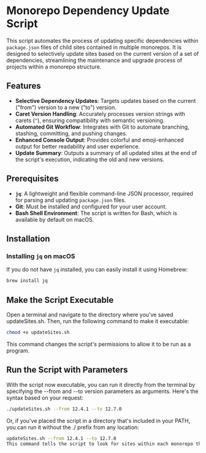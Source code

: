 # Monorepo Dependency Update Script

This script automates the process of updating specific dependencies within `package.json` files of child sites contained in multiple monorepos. It is designed to selectively update sites based on the current version of a set of dependencies, streamlining the maintenance and upgrade process of projects within a monorepo structure.

## Features

- **Selective Dependency Updates**: Targets updates based on the current ("from") version to a new ("to") version.
- **Caret Version Handling**: Accurately processes version strings with carets (`^`), ensuring compatibility with semantic versioning.
- **Automated Git Workflow**: Integrates with Git to automate branching, stashing, committing, and pushing changes.
- **Enhanced Console Output**: Provides colorful and emoji-enhanced output for better readability and user experience.
- **Update Summary**: Outputs a summary of all updated sites at the end of the script's execution, indicating the old and new versions.

## Prerequisites

- **`jq`**: A lightweight and flexible command-line JSON processor, required for parsing and updating `package.json` files.
- **Git**: Must be installed and configured for your user account.
- **Bash Shell Environment**: The script is written for Bash, which is available by default on macOS.

## Installation

### Installing `jq` on macOS

If you do not have `jq` installed, you can easily install it using Homebrew:

```bash
brew install jq
```

## Make the Script Executable
Open a terminal and navigate to the directory where you've saved updateSites.sh. Then, run the following command to make it executable:

```bash
chmod +x updateSites.sh
```

This command changes the script's permissions to allow it to be run as a program.

## Run the Script with Parameters
With the script now executable, you can run it directly from the terminal by specifying the --from and --to version parameters as arguments. Here's the syntax based on your request:
```bash
./updateSites.sh --from 12.4.1 --to 12.7.0
```

Or, if you've placed the script in a directory that's included in your PATH, you can run it without the ./ prefix from any location:

```bash
updateSites.sh --from 12.4.1 --to 12.7.0
This command tells the script to look for sites within each monorepo that are currently on version 12.4.1 and update them to version 12.7.0.
